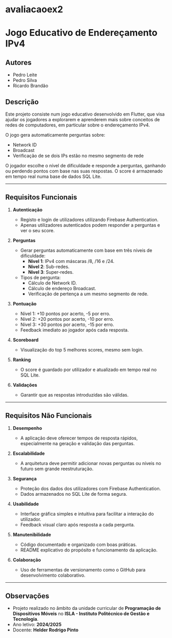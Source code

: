 # avaliacaoex2

# Jogo Educativo de Endereçamento IPv4

## Autores

- Pedro Leite
- Pedro Silva
- Ricardo Brandão

## Descrição

Este projeto consiste num jogo educativo desenvolvido em Flutter, que visa ajudar os jogadores a explorarem e aprenderem mais sobre conceitos de redes de computadores, em particular sobre o endereçamento IPv4.

O jogo gera automaticamente perguntas sobre:

- Network ID
- Broadcast
- Verificação de se dois IPs estão no mesmo segmento de rede

O jogador escolhe o nível de dificuldade e responde a perguntas, ganhando ou perdendo pontos com base nas suas respostas. O score é armazenado em tempo real numa base de dados SQL Lite.

---

## Requisitos Funcionais

1. **Autenticação**

   - Registo e login de utilizadores utilizando Firebase Authentication.
   - Apenas utilizadores autenticados podem responder a perguntas e ver o seu score.

2. **Perguntas**

   - Gerar perguntas automaticamente com base em três níveis de dificuldade:
     - **Nível 1**: IPv4 com máscaras /8, /16 e /24.
     - **Nível 2**: Sub-redes.
     - **Nível 3**: Super-redes.
   - Tipos de pergunta:
     - Cálculo de Network ID.
     - Cálculo de endereço Broadcast.
     - Verificação de pertença a um mesmo segmento de rede.

3. **Pontuação**

   - Nível 1: +10 pontos por acerto, -5 por erro.
   - Nível 2: +20 pontos por acerto, -10 por erro.
   - Nível 3: +30 pontos por acerto, -15 por erro.
   - Feedback imediato ao jogador após cada resposta.

4. **Scoreboard**

   - Visualização do top 5 melhores scores, mesmo sem login.

5. **Ranking**

   - O score é guardado por utilizador e atualizado em tempo real no SQL Lite.

6. **Validações**
   - Garantir que as respostas introduzidas são válidas.

---

## Requisitos Não Funcionais

1. **Desempenho**

   - A aplicação deve oferecer tempos de resposta rápidos, especialmente na geração e validação das perguntas.

2. **Escalabilidade**

   - A arquitetura deve permitir adicionar novas perguntas ou níveis no futuro sem grande reestruturação.

3. **Segurança**

   - Proteção dos dados dos utilizadores com Firebase Authentication.
   - Dados armazenados no SQL Lite de forma segura.

4. **Usabilidade**

   - Interface gráfica simples e intuitiva para facilitar a interação do utilizador.
   - Feedback visual claro após resposta a cada pergunta.

5. **Manutenibilidade**

   - Código documentado e organizado com boas práticas.
   - README explicativo do propósito e funcionamento da aplicação.

6. **Colaboração**
   - Uso de ferramentas de versionamento como o GitHub para desenvolvimento colaborativo.

---

## Observações

- Projeto realizado no âmbito da unidade curricular de **Programação de Dispositivos Móveis** no **ISLA - Instituto Politécnico de Gestão e Tecnologia**.
- Ano letivo: **2024/2025**
- Docente: **Helder Rodrigo Pinto**
